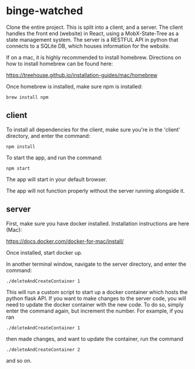 # binge-watched

Clone the entire project. This is split into a client, and a server. The client
handles the front end (website) in React, using a MobX-State-Tree as a state
management system. The server is a RESTFUL API in python that connects
to a SQLite DB, which houses information for the website.

If on a mac, it is highly recommended to install homebrew. Directions on how to
install homebrew can be found here:

https://treehouse.github.io/installation-guides/mac/homebrew

Once homebrew is installed, make sure npm is installed:

`brew install npm`


## client
To install all dependencies for the client, make sure you're in the 'client'
directory, and enter the command:

`npm install`

To start the app, and run the command:

`npm start`

The app will start in your default browser.

The app will not function properly without the server running alongside it.

## server
First, make sure you have docker installed. Installation instructions are here (Mac):

https://docs.docker.com/docker-for-mac/install/

Once installed, start docker up.

In another terminal window, navigate to the server directory, and enter the command:

`./deleteAndCreateContainer 1`

This will run a custom script to start up a docker container which hosts the python
flask API. If you want to make changes to the server code, you will need to update
the docker container with the new code. To do so, simply enter the command again,
but increment the number. For example, if you ran

`./deleteAndCreateContainer 1`

then made changes, and want to update the container, run the command

`./deleteAndCreateContainer 2`

and so on.
